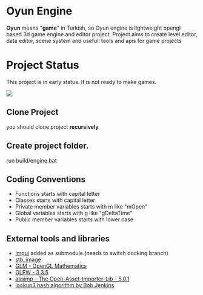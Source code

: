 # Oyun Engine

<b>Oyun</b> means "<b>game</b>" in Turkish, so Oyun engine is lightweight opengl based 3d game engine and editor project. Project aims to create level editor, data editor, scene system and usefull tools and apis for game projects

# Project Status
This project is in early status. It is not ready to make games. 

![](status.gif)

## Clone Project
you should clone project <b>recursively</b>

## Create project folder.
run build/engine.bat

## Coding Conventions
  * Functions starts with capital letter
  * Classes starts with capital letter
  * Private member variables starts with m like "mOpen"
  * Global variables starts with g like "gDeltaTime"
  * Public member variables starts with lower case

## External tools and libraries
* [Imgui](https://github.com/ocornut/imgui) added as submodule.(needs to switch docking branch)
* [stb_image](https://github.com/nothings/stb)
* [GLM - OpenGL Mathematics](https://glm.g-truc.net/0.9.8/index.html)
* [GLFW - 3.3.5](https://www.glfw.org)
* [assimp - The Open-Asset-Importer-Lib - 5.0.1](http://assimp.org)
* [lookup3 hash algorithm by Bob Jenkins](https://burtleburtle.net/bob/c/lookup3.c)
